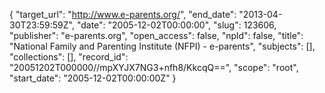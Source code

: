 {
  "target_url": "http://www.e-parents.org/", 
  "end_date": "2013-04-30T23:59:59Z", 
  "date": "2005-12-02T00:00:00", 
  "slug": 123606, 
  "publisher": "e-parents.org", 
  "open_access": false, 
  "npld": false, 
  "title": "National Family and Parenting Institute (NFPI) - e-parents", 
  "subjects": [], 
  "collections": [], 
  "record_id": "20051202T000000//mpXYJX7NG3+nfh8/KkcqQ==", 
  "scope": "root", 
  "start_date": "2005-12-02T00:00:00Z"
}

